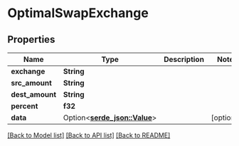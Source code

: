 # OptimalSwapExchange

## Properties

Name | Type | Description | Notes
------------ | ------------- | ------------- | -------------
**exchange** | **String** |  | 
**src_amount** | **String** |  | 
**dest_amount** | **String** |  | 
**percent** | **f32** |  | 
**data** | Option<[**serde_json::Value**](.md)> |  | [optional]

[[Back to Model list]](../README.md#documentation-for-models) [[Back to API list]](../README.md#documentation-for-api-endpoints) [[Back to README]](../README.md)


